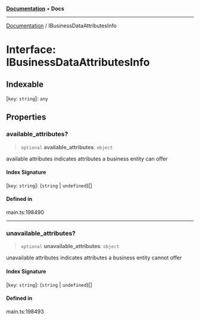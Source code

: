 [**Documentation**](../README.md) • **Docs**

***

[Documentation](../globals.md) / IBusinessDataAttributesInfo

# Interface: IBusinessDataAttributesInfo

## Indexable

 \[`key`: `string`\]: `any`

## Properties

### available\_attributes?

> `optional` **available\_attributes**: `object`

available attributes
indicates attributes a business entity can offer

#### Index Signature

 \[`key`: `string`\]: (`string` \| `undefined`)[]

#### Defined in

main.ts:198490

***

### unavailable\_attributes?

> `optional` **unavailable\_attributes**: `object`

unavailable attributes
indicates attributes a business entity cannot offer

#### Index Signature

 \[`key`: `string`\]: (`string` \| `undefined`)[]

#### Defined in

main.ts:198493
